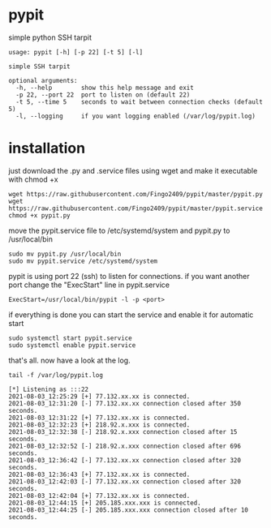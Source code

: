 # pypit

simple python SSH tarpit
```
usage: pypit [-h] [-p 22] [-t 5] [-l]

simple SSH tarpit

optional arguments:
  -h, --help        show this help message and exit
  -p 22, --port 22  port to listen on (default 22)
  -t 5, --time 5    seconds to wait between connection checks (default 5)
  -l, --logging     if you want logging enabled (/var/log/pypit.log)
```

# installation

just download the .py and .service files using wget and make it executable with chmod +x
```
wget https://raw.githubusercontent.com/Fingo2409/pypit/master/pypit.py
wget https://raw.githubusercontent.com/Fingo2409/pypit/master/pypit.service
chmod +x pypit.py
```

move the pypit.service file to /etc/systemd/system and pypit.py to /usr/local/bin

```
sudo mv pypit.py /usr/local/bin
sudo mv pypit.service /etc/systemd/system
```

pypit is using port 22 (ssh) to listen for connections. if you want another port change the "ExecStart" line in pypit.service

```
ExecStart=/usr/local/bin/pypit -l -p <port>
```

if everything is done you can start the service and enable it for automatic start

```
sudo systemctl start pypit.service
sudo systemctl enable pypit.service
```

that's all. now have a look at the log.

```
tail -f /var/log/pypit.log

[*] Listening as :::22
2021-08-03_12:25:29 [+] 77.132.xx.xx is connected.
2021-08-03_12:31:20 [-] 77.132.xx.xx connection closed after 350 seconds.
2021-08-03_12:31:22 [+] 77.132.xx.xx is connected.
2021-08-03_12:32:23 [+] 218.92.x.xxx is connected.
2021-08-03_12:32:38 [-] 218.92.x.xxx connection closed after 15 seconds.
2021-08-03_12:32:52 [-] 218.92.x.xxx connection closed after 696 seconds.
2021-08-03_12:36:42 [-] 77.132.xx.xx connection closed after 320 seconds.
2021-08-03_12:36:43 [+] 77.132.xx.xx is connected.
2021-08-03_12:42:03 [-] 77.132.xx.xx connection closed after 320 seconds.
2021-08-03_12:42:04 [+] 77.132.xx.xx is connected.
2021-08-03_12:44:15 [+] 205.185.xxx.xxx is connected.
2021-08-03_12:44:25 [-] 205.185.xxx.xxx connection closed after 10 seconds.
```
